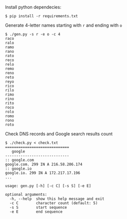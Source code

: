 Install python dependecies:
```
$ pip install -r requirements.txt
```

Generate 4-letter names starting with `r` and ending with `o`
```
$ ./gen.py -s r -e o -c 4
raco
ralo
ramo
rano
rato
reco
relo
remo
reno
reto
reyo
rico
rilo
rimo
rino
rito
roco
rolo
romo
rono
roto
```

Check DNS records and Google search results count
```
$ ./check.py < check.txt
=============================
   google
-----------------------------
:: google.com
google.com. 299 IN A 216.58.206.174
:: google.io
google.io. 299 IN A 172.217.17.196
...
```

```
usage: gen.py [-h] [-c C] [-s S] [-e E]

optional arguments:
  -h, --help  show this help message and exit
  -c C        character count (default: 5)
  -s S        start sequence
  -e E        end sequence
```
